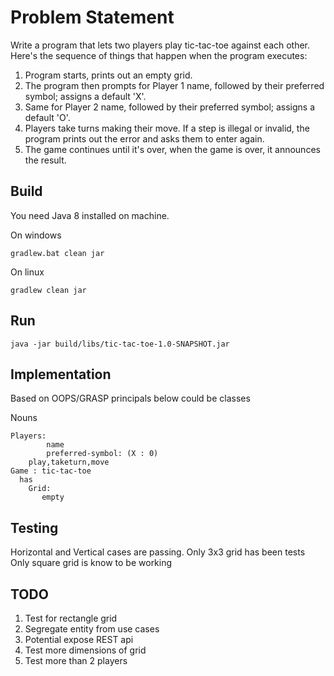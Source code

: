 # Problem Statement

Write a program that lets two players play tic-tac-toe against each other. Here's the sequence of things that happen when the program executes:
1. Program starts, prints out an empty grid.
1. The program then prompts for Player 1 name, followed by their preferred symbol; assigns a default 'X'.
1. Same for Player 2 name, followed by their preferred symbol; assigns a default 'O'.
1. Players take turns making their move. If a step is illegal or invalid, the program prints out the error and asks them to enter again.
1. The game continues until it's over, when the game is over, it announces the result.

## Build

You need Java 8 installed on machine.

On windows
 
    gradlew.bat clean jar
On linux
 
    gradlew clean jar

## Run

    java -jar build/libs/tic-tac-toe-1.0-SNAPSHOT.jar 

## Implementation
Based on OOPS/GRASP principals below could be classes

Nouns

    Players:
            name
            preferred-symbol: (X : 0)
        play,taketurn,move     
    Game : tic-tac-toe
      has 
        Grid:
           empty
    
    
    
## Testing

Horizontal and Vertical cases are passing.
Only 3x3 grid has been tests
Only square grid is know to be working

## TODO

1. Test for rectangle grid
1. Segregate entity from use cases
1. Potential expose REST api
1. Test more dimensions of grid
1. Test more than 2 players
